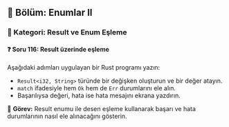 ## 📘 Bölüm: Enumlar II  
### 🔹 Kategori: Result ve Enum Eşleme  
#### ❓ Soru 116: Result üzerinde eşleme

Aşağıdaki adımları uygulayan bir Rust programı yazın:

- `Result<i32, String>` türünde bir değişken oluşturun ve bir değer atayın.
- `match` ifadesiyle hem `Ok` hem de `Err` durumlarını ele alın.
- Başarılıysa değeri, hata ise hata mesajını ekrana yazdırın.

🔧 **Görev:** Result enumu ile desen eşleme kullanarak başarı ve hata durumlarının nasıl ele alınacağını gösterin.
